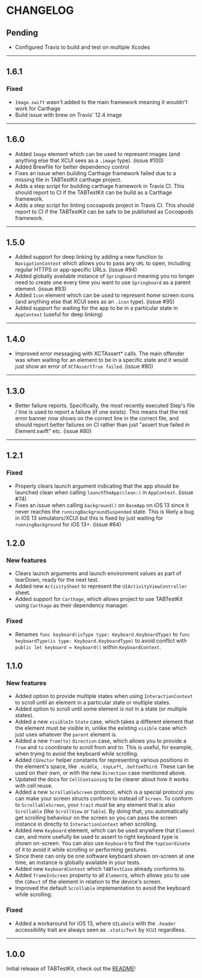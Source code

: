 # CHANGELOG

## Pending

- Configured Travis to build and test on multiple Xcodes

---

## 1.6.1

### Fixed

- `Image.swift` wasn't added to the main framework meaning it wouldn't work for Carthage
- Build issue with brew on Travis' 12.4 image

---

## 1.6.0

- Added `Image` element which can be used to represent images (and anything else that XCUI sees as a `.image` type). (issue #100)
- Added Brewfile for better dependency control
- Fixes an issue when building Carthage framework failed due to a missing file in TABTestKit carthage project.
- Adds a step script for building carthage framework in Travis CI. This should report to CI if the TABTestKit can be build as a Carthage framework.
- Adds a step script for linting cocoapods project in Travis CI. This should report to CI if the TABTestKit can be safe to be published as Cocoapods framework.

---

## 1.5.0

- Added support for deep linking by adding a new function to `NavigationContext` which allows you to pass any `URL` to open, including regular HTTPS or app-specific URLs. (issue #94)
- Added globally available instance of `Springboard` meaning you no longer need to create one every time you want to use `Springboard` as a parent element. (issue #93)
- Added `Icon` element which can be used to represent home screen icons (and anything else that XCUI sees as an `.icon` type). (issue #95)
- Added support for waiting for the app to be in a particular state in `AppContext` (useful for deep linking)

---

## 1.4.0

- Improved error messaging with XCTAssert* calls. The main offender was when waiting for an element to be in a specific state and it would just show an error of `XCTAssertTrue failed`. (issue #80)

---

## 1.3.0

- Better failure reports. Specifically, the most recently executed Step's file / line is used to report a failure (if one exists). This means that the red error banner now shows on the correct line in the correct file, and should report better failures on CI rather than just "assert true failed in Element.swift" etc. (issue #80)

---

## 1.2.1

### Fixed

- Properly clears launch argument indicating that the app should be launched clean when calling `launchTheApp(clean:)` in `AppContext`. (issue #74)
- Fixes an issue when calling `background()` on `BaseApp` on iOS 13 since it never reaches the `runningBackgroundSuspended` state. This is likely a bug in iOS 13 simulators/XCUI but this is fixed by just waiting for `runningBackground` for iOS 13+. (issue #64)

## 1.2.0

### New features

- Clears launch arguments and launch environment values as part of tearDown, ready for the next test.
- Added new `ActivitySheet` to represent the `UIActivityViewController` sheet.
- Added support for `Carthage`, which allows project to use TABTestKit using `Carthage` as their dependency manager.

### Fixed

- Renames `func keyboard(isType type: Keyboard.KeyboardType)` to `func keyboardType(is type: Keyboard.KeyboardType)` to avoid conflict with `public let keyboard = Keyboard()` within `KeyboardContext`.

## 1.1.0

### New features

- Added option to provide multiple states when using `InteractionContext` to scroll until an element in a particular state or multiple states.
- Added option to scroll until some element is _not_ in a state (or multiple states).
- Added a new `visibleIn` `State` case, which takes a different element that the element must be visible in, unlike the existing `visible` case which just uses whatever the `parent` element is.
- Added a new  `from(to)` `Direction` case, which allows you to provide a `from` and `to` coordinate to scroll from and to. This is useful, for example, when trying to avoid the keyboard while scrolling.
- Added `CGVector` helper constants for representing various positions in the element's space, like `.middle`, `.topLeft`, `.bottomThird`. These can be used on their own, or with the new `Direction` case mentioned above.
- Updated the docs for `CellContaining` to be clearer about how it works with cell reuse.
- Added a new `ScrollableScreen` protocol, which is a special protocol you can make your screen structs conform to instead of `Screen`. To conform to `ScrollableScreen`, your `trait` _must_ be any element that is also `Scrollable` (like `ScrollView` or `Table`). By doing that, you automatically get scrolling behaviour on the screen so you can pass the screen instance in directly to `InteractionContext` when scrolling.
- Added new `Keyboard` element, which can be used anywhere that `Element` can, and more usefully be used to assert to right keyboard type is shown on-screen. You can also use `Keyboard` to find the `topCoordinate` of it to avoid it while scrolling or performing gestures.
- Since there can only be one software keyboard shown on-screen at one time, an instance is globally available in your tests.
- Added new `KeyboardContext` which `TABTestCase` already conforms to.
- Added `frameInScreen` property to all `Element`s, which allows you to use the `CGRect` of the element in relation to the device's screen.
- Improved the default `Scrollable` implementation to avoid the keyboard while scrolling.

### Fixed

- Added a workaround for iOS 13, where `UILabel`s with the `.header` accessibility trait are always seen as `.staticText` by `XCUI` regardless.

---

## 1.0.0

Initial release of TABTestKit, check out the [README](/README.md)!
